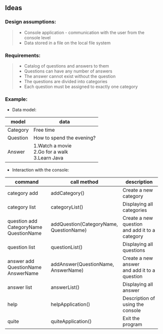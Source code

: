 ## Ideas

### Design assumptions:

> - Console application - communication with the user from the console level
>- Data stored in a file on the local file system

### Requirements:

> - Catalog of questions and answers to them
>- Questions can have any number of answers
>- The answer cannot exist without the question
>- The questions are divided into categories
>- Each question must be assigned to exactly one category

### Example:

- Data model:

| model    | data                                                   |     
|----------|--------------------------------------------------------|
| Category | Free time                                              |  
| Question | How to spend the evening?                              | 
| Answer   | 1.Watch a movie <br> 2.Go for a walk <br> 3.Learn Java |

- Interaction with the console:

| command                                     | call method                                  | description                                         |
|---------------------------------------------|----------------------------------------------|-----------------------------------------------------|
| category add                                | addCategory()                                | Create a new category                               |
| category list                               | categoryList()                               | Displaying all categories                           |
| question add CategoryName <br> QuestionName | addQuestion(CategoryName, <br> QuestionName) | Create a new question <br> and add it to a category |
| question list                               | questionList()                               | Displaying all questions                            |
| answer add QuestionName <br> AnswerName     | addAnswer(QuestionName, <br> AnswerName)     | Create a new answer <br> and add it to a question   |
| answer list                                 | answerList()                                 | Displaying all answer                               |
| help                                        | helpApplication()                            | Description of using the console                    |
| quite                                       | quiteApplication()                           | Exit the program                                    |
